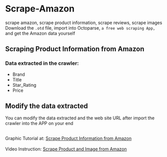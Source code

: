 # Scrape-Amazon
scrape amazon, scrape product information, scrape reviews, scrape images
Download the `.otd` file, import into Octoparse, `a free web scraping App,` and get the Amazon data yourself
## Scraping Product Information from Amazon<br>
### Data extracted in the crawler: <br>
 * Brand<br> 
 * Title<br>
 * Star_Rating<br>
 * Price<br>


## Modify the data extracted
You can modify the data extracted and the web site URL after import the crawler into the APP on your end
<br><br>


Graphic Tutorial at: [Scrape Product Information from Amazon](https://www.octoparse.com/tutorial-7/scrape-product-information-from-amazon)<br><br>
Video Instruction: [Scrape Product and Image from Amazon](https://youtu.be/vEGFe6shbac)
